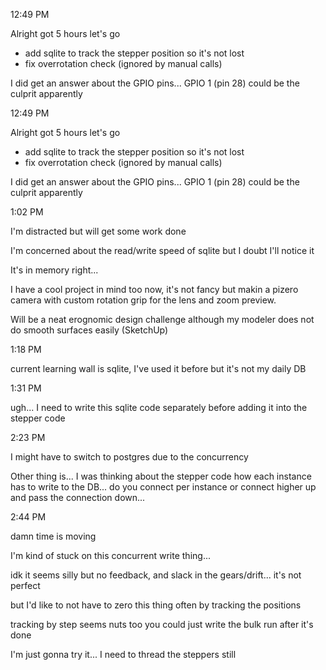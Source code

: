 12:49 PM

Alright got 5 hours let's go

- add sqlite to track the stepper position so it's not lost
- fix overrotation check (ignored by manual calls)

I did get an answer about the GPIO pins... GPIO 1 (pin 28) could be the culprit apparently

12:49 PM

Alright got 5 hours let's go

- add sqlite to track the stepper position so it's not lost
- fix overrotation check (ignored by manual calls)

I did get an answer about the GPIO pins... GPIO 1 (pin 28) could be the culprit apparently

1:02 PM

I'm distracted but will get some work done

I'm concerned about the read/write speed of sqlite but I doubt I'll notice it

It's in memory right...

I have a cool project in mind too now, it's not fancy but makin a pizero camera with custom rotation grip for the lens and zoom preview.

Will be a neat erognomic design challenge although my modeler does not do smooth surfaces easily (SketchUp)

1:18 PM

current learning wall is sqlite, I've used it before but it's not my daily DB

1:31 PM

ugh... I need to write this sqlite code separately before adding it into the stepper code

2:23 PM

I might have to switch to postgres due to the concurrency

Other thing is... I was thinking about the stepper code how each instance has to write to the DB... do you connect per instance or connect higher up and pass the connection down...

2:44 PM

damn time is moving

I'm kind of stuck on this concurrent write thing...

idk it seems silly but no feedback, and slack in the gears/drift... it's not perfect

but I'd like to not have to zero this thing often by tracking the positions

tracking by step seems nuts too you could just write the bulk run after it's done

I'm just gonna try it... I need to thread the steppers still

